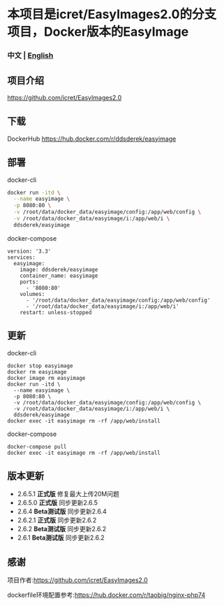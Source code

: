# 本项目是icret/EasyImages2.0的分支项目，Docker版本的EasyImage

### 中文 | [English](https://github.com/DDSRem/easyimage/blob/master/README-English.md)
## 项目介绍
https://github.com/icret/EasyImages2.0
## 下载
DockerHub https://hub.docker.com/r/ddsderek/easyimage

## 部署

docker-cli

``` bash 
docker run -itd \
  --name easyimage \
  -p 8080:80 \
  -v /root/data/docker_data/easyimage/config:/app/web/config \
  -v /root/data/docker_data/easyimage/i:/app/web/i \
  ddsderek/easyimage
```
docker-compose
```
version: '3.3'
services:
  easyimage:
    image: ddsderek/easyimage
    container_name: easyimage
    ports:
      - '8080:80'
    volumes:
      - '/root/data/docker_data/easyimage/config:/app/web/config'
      - '/root/data/docker_data/easyimage/i:/app/web/i'
    restart: unless-stopped
```
## 更新

docker-cli

```
docker stop easyimage
docker rm easyimage
docker image rm easyimage
docker run -itd \
  --name easyimage \
  -p 8080:80 \
  -v /root/data/docker_data/easyimage/config:/app/web/config \
  -v /root/data/docker_data/easyimage/i:/app/web/i \
  ddsderek/easyimage
docker exec -it easyimage rm -rf /app/web/install
```

docker-compose

```
docker-compose pull
docker exec -it easyimage rm -rf /app/web/install
```

## 版本更新

- 2.6.5.1 **正式版** 修复最大上传20M问题
- 2.6.5.0 **正式版** 同步更新2.6.5 
- 2.6.4 **Beta测试版** 同步更新2.6.4
- 2.6.2.1 **正式版** 同步更新2.6.2
- 2.6.2 **Beta测试版** 同步更新2.6.2
- 2.6.1 **Beta测试版** 同步更新2.6.2

## 感谢

项目作者:https://github.com/icret/EasyImages2.0

dockerfile环境配置参考:https://hub.docker.com/r/taobig/nginx-php74
